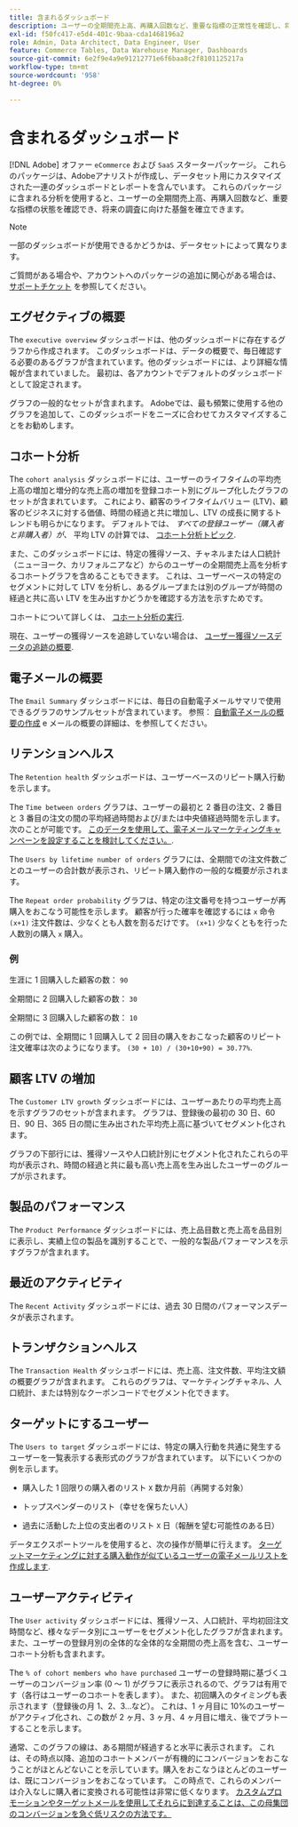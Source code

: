 ```yaml
---
title: 含まれるダッシュボード
description: ユーザーの全期間売上高、再購入回数など、重要な指標の正常性を確認し、将来の調査のための強固な基盤を作成する方法を説明します。
exl-id: f50fc417-e5d4-401c-9baa-cda1468196a2
role: Admin, Data Architect, Data Engineer, User
feature: Commerce Tables, Data Warehouse Manager, Dashboards
source-git-commit: 6e2f9e4a9e91212771e6f6baa8c2f8101125217a
workflow-type: tm+mt
source-wordcount: '958'
ht-degree: 0%

---
```


# 含まれるダッシュボード

[!DNL Adobe] オファー `eCommerce` および `SaaS` スターターパッケージ。 これらのパッケージは、Adobeアナリストが作成し、データセット用にカスタマイズされた一連のダッシュボードとレポートを含んでいます。 これらのパッケージに含まれる分析を使用すると、ユーザーの全期間売上高、再購入回数など、重要な指標の状態を確認でき、将来の調査に向けた基盤を確立できます。

>[!NOTE]
>
>一部のダッシュボードが使用できるかどうかは、データセットによって異なります。

ご質問がある場合や、アカウントへのパッケージの追加に関心がある場合は、 [サポートチケット](https://experienceleague.adobe.com/docs/commerce-knowledge-base/kb/troubleshooting/miscellaneous/mbi-service-policies.html) を参照してください。

## エグゼクティブの概要

The `executive overview` ダッシュボードは、他のダッシュボードに存在するグラフから作成されます。 このダッシュボードは、データの概要で、毎日確認する必要のあるグラフが含まれています。他のダッシュボードには、より詳細な情報が含まれていました。 最初は、各アカウントでデフォルトのダッシュボードとして設定されます。

グラフの一般的なセットが含まれます。 Adobeでは、最も頻繁に使用する他のグラフを追加して、このダッシュボードをニーズに合わせてカスタマイズすることをお勧めします。

## コホート分析

The `cohort analysis` ダッシュボードには、ユーザーのライフタイムの平均売上高の増加と増分的な売上高の増加を登録コホート別にグループ化したグラフのセットが含まれています。 これにより、顧客のライフタイムバリュー (LTV)、顧客のビジネスに対する価値、時間の経過と共に増加し、LTV の成長に関するトレンドも明らかになります。 デフォルトでは、 *すべての登録ユーザー（購入者と非購入者）が、* 平均 LTV の計算では、 [コホート分析トピック](../../data-analyst/dev-reports/cohort-rpt-bldr.md).

また、このダッシュボードには、特定の獲得ソース、チャネルまたは人口統計（ニューヨーク、カリフォルニアなど）からのユーザーの全期間売上高を分析するコホートグラフを含めることもできます。 これは、ユーザーベースの特定のセグメントに対して LTV を分析し、あるグループまたは別のグループが時間の経過と共に高い LTV を生み出すかどうかを確認する方法を示すためです。

コホートについて詳しくは、 [コホート分析の実行](../../data-analyst/dev-reports/cohort-rpt-bldr.md).

現在、ユーザーの獲得ソースを追跡していない場合は、 [ユーザー獲得ソースデータの追跡の概要](../../data-analyst/analysis/google-track-user-acq.md).

## 電子メールの概要

The `Email Summary` ダッシュボードには、毎日の自動電子メールサマリで使用できるグラフのサンプルセットが含まれています。 参照： [自動電子メールの概要の作成](../../data-user/export-data/email-summaries.md) e メールの概要の詳細は、を参照してください。  

## リテンションヘルス

The `Retention health` ダッシュボードは、ユーザーベースのリピート購入行動を示します。

The `Time between orders` グラフは、ユーザーの最初と 2 番目の注文、2 番目と 3 番目の注文の間の平均経過時間および/または中央値経過時間を示します。 次のことが可能です。 [このデータを使用して、電子メールマーケティングキャンペーンを設定することを検討してください。](http://blog.rjmetrics.com/acting-on-marketing-data-in-your-rjmetrics-online-dashboard/).

The `Users by lifetime number of orders` グラフには、全期間での注文件数ごとのユーザーの合計数が表示され、リピート購入動作の一般的な概要が示されます。  

The `Repeat order probability` グラフは、特定の注文番号を持つユーザーが再購入をおこなう可能性を示します。 顧客が行った確率を確認するには `x` 命令 `(x+1)` 注文件数は、少なくとも人数を割るだけです。 `(x+1)` 少なくともを行った人数別の購入 `x` 購入。

### 例

生涯に 1 回購入した顧客の数： `90`

全期間に 2 回購入した顧客の数： `30`

全期間に 3 回購入した顧客の数： `10`

この例では、全期間に 1 回購入して 2 回目の購入をおこなった顧客のリピート注文確率は次のようになります。 `(30 + 10) / (30+10+90) = 30.77%`.

## 顧客 LTV の増加

The `Customer LTV growth` ダッシュボードには、ユーザーあたりの平均売上高を示すグラフのセットが含まれます。 グラフは、登録後の最初の 30 日、60 日、90 日、365 日の間に生み出された平均売上高に基づいてセグメント化されます。  

グラフの下部行には、獲得ソースや人口統計別にセグメント化されたこれらの平均が表示され、時間の経過と共に最も高い売上高を生み出したユーザーのグループが示されます。

## 製品のパフォーマンス

The `Product Performance` ダッシュボードには、売上品目数と売上高を品目別に表示し、実績上位の製品を識別することで、一般的な製品パフォーマンスを示すグラフが含まれます。

## 最近のアクティビティ

The `Recent Activity` ダッシュボードには、過去 30 日間のパフォーマンスデータが表示されます。

## トランザクションヘルス

The `Transaction Health` ダッシュボードには、売上高、注文件数、平均注文額の概要グラフが含まれます。 これらのグラフは、マーケティングチャネル、人口統計、または特別なクーポンコードでセグメント化できます。

## ターゲットにするユーザー

The `Users to target` ダッシュボードには、特定の購入行動を共通に発生するユーザーを一覧表示する表形式のグラフが含まれています。 以下にいくつかの例を示します。

* 購入した 1 回限りの購入者のリスト `X` 数か月前（再開する対象）

* トップスペンダーのリスト（幸せを保ちたい人）

* 過去に活動した上位の支出者のリスト `X` 日（報酬を望む可能性のある日）

データエクスポートツールを使用すると、次の操作が簡単に行えます。 [ターゲットマーケティングに対する購入動作が似ているユーザーの電子メールリストを作成します](http://blog.rjmetrics.com/creating-contact-lists-for-top-customers/).

## ユーザーアクティビティ

The `User activity` ダッシュボードには、獲得ソース、人口統計、平均初回注文時間など、様々なデータ別にユーザーをセグメント化したグラフが含まれます。 また、ユーザーの登録月別の全体的な全体的な全期間の売上高を含む、ユーザーコホート分析も含まれます。

The `% of cohort members who have purchased` ユーザーの登録時期に基づくユーザーのコンバージョン率 (0 ～ 1) がグラフに表示されるので、グラフは有用です（各行はユーザーのコホートを表します）。 また、初回購入のタイミングも表示されます（登録後の月 1、2、3...など）。 これは、1 ヶ月目に 10%のユーザーがアクティブ化され、この数が 2 ヶ月、3 ヶ月、4 ヶ月目に増え、後でプラトーすることを示します。

通常、このグラフの線は、ある期間が経過すると水平に表示されます。 これは、その時点以降、追加のコホートメンバーが有機的にコンバージョンをおこなうことがほとんどないことを示しています。購入をおこなうほとんどのユーザーは、既にコンバージョンをおこなっています。 この時点で、これらのメンバーは介入なしに購入者に変換される可能性は非常に低くなります。 [カスタムプロモーションやターゲットメールを使用してそれらに到達することは、この母集団のコンバージョンを急ぐ低リスクの方法です。](http://blog.rjmetrics.com/acting-on-marketing-data-in-your-rjmetrics-online-dashboard/)
